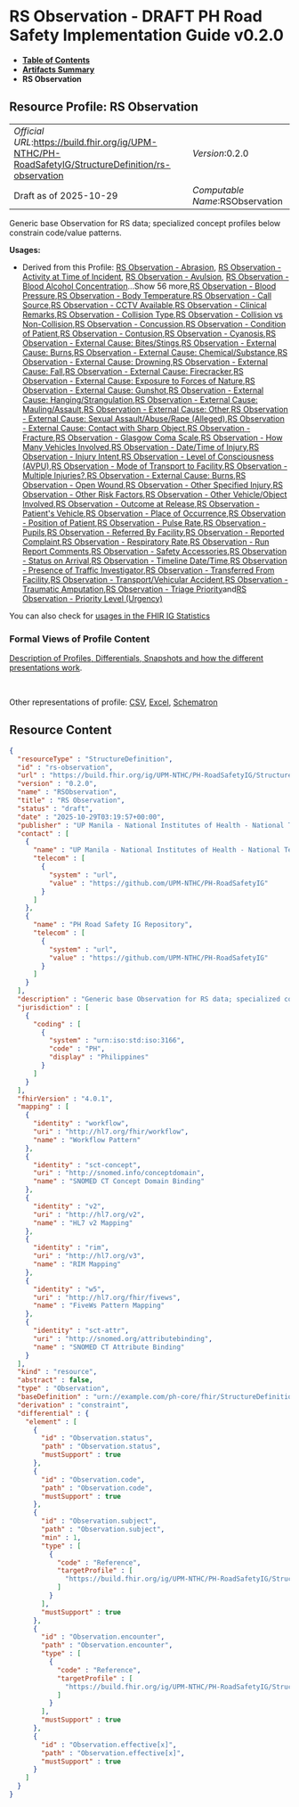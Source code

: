 # RS Observation - DRAFT PH Road Safety Implementation Guide v0.2.0

* [**Table of Contents**](toc.md)
* [**Artifacts Summary**](artifacts.md)
* **RS Observation**

## Resource Profile: RS Observation 

| | |
| :--- | :--- |
| *Official URL*:https://build.fhir.org/ig/UPM-NTHC/PH-RoadSafetyIG/StructureDefinition/rs-observation | *Version*:0.2.0 |
| Draft as of 2025-10-29 | *Computable Name*:RSObservation |

 
Generic base Observation for RS data; specialized concept profiles below constrain code/value patterns. 

**Usages:**

* Derived from this Profile: [RS Observation - Abrasion](StructureDefinition-rs-observation-abrasion.md), [RS Observation - Activity at Time of Incident](StructureDefinition-rs-observation-activity-at-incident.md), [RS Observation - Avulsion](StructureDefinition-rs-observation-avulsion.md), [RS Observation - Blood Alcohol Concentration](StructureDefinition-rs-observation-blood-alcohol.md)...Show 56 more,[RS Observation - Blood Pressure](StructureDefinition-rs-observation-blood-pressure.md),[RS Observation - Body Temperature](StructureDefinition-rs-observation-body-temperature.md),[RS Observation - Call Source](StructureDefinition-rs-observation-call-source.md),[RS Observation - CCTV Available](StructureDefinition-rs-observation-cctv-available.md),[RS Observation - Clinical Remarks](StructureDefinition-rs-observation-clinical-remarks.md),[RS Observation - Collision Type](StructureDefinition-rs-observation-collision-type.md),[RS Observation - Collision vs Non-Collision](StructureDefinition-rs-observation-collision-vs-noncollision.md),[RS Observation - Concussion](StructureDefinition-rs-observation-concussion.md),[RS Observation - Condition of Patient](StructureDefinition-rs-observation-condition-of-patient.md),[RS Observation - Contusion](StructureDefinition-rs-observation-contusion.md),[RS Observation - Cyanosis](StructureDefinition-rs-observation-cyanosis.md),[RS Observation - External Cause: Bites/Stings](StructureDefinition-rs-observation-ec-bites-stings.md),[RS Observation - External Cause: Burns](StructureDefinition-rs-observation-ec-burns.md),[RS Observation - External Cause: Chemical/Substance](StructureDefinition-rs-observation-ec-chemical.md),[RS Observation - External Cause: Drowning](StructureDefinition-rs-observation-ec-drowning.md),[RS Observation - External Cause: Fall](StructureDefinition-rs-observation-ec-fall.md),[RS Observation - External Cause: Firecracker](StructureDefinition-rs-observation-ec-firecracker.md),[RS Observation - External Cause: Exposure to Forces of Nature](StructureDefinition-rs-observation-ec-forces-of-nature.md),[RS Observation - External Cause: Gunshot](StructureDefinition-rs-observation-ec-gunshot.md),[RS Observation - External Cause: Hanging/Strangulation](StructureDefinition-rs-observation-ec-hanging-strangulation.md),[RS Observation - External Cause: Mauling/Assault](StructureDefinition-rs-observation-ec-mauling-assault.md),[RS Observation - External Cause: Other](StructureDefinition-rs-observation-ec-other.md),[RS Observation - External Cause: Sexual Assault/Abuse/Rape (Alleged)](StructureDefinition-rs-observation-ec-sexual-assault.md),[RS Observation - External Cause: Contact with Sharp Object](StructureDefinition-rs-observation-ec-sharp-object.md),[RS Observation - Fracture](StructureDefinition-rs-observation-fracture.md),[RS Observation - Glasgow Coma Scale](StructureDefinition-rs-observation-gcs.md),[RS Observation - How Many Vehicles Involved](StructureDefinition-rs-observation-how-many-vehicles.md),[RS Observation - Date/Time of Injury](StructureDefinition-rs-observation-injury-datetime.md),[RS Observation - Injury Intent](StructureDefinition-rs-observation-injury-intent.md),[RS Observation - Level of Consciousness (AVPU)](StructureDefinition-rs-observation-level-of-consciousness.md),[RS Observation - Mode of Transport to Facility](StructureDefinition-rs-observation-mode-of-transport.md),[RS Observation - Multiple Injuries?](StructureDefinition-rs-observation-multiple-injuries.md),[RS Observation - External Cause: Burns](StructureDefinition-rs-observation-nature-burns.md),[RS Observation - Open Wound](StructureDefinition-rs-observation-open-wound.md),[RS Observation - Other Specified Injury](StructureDefinition-rs-observation-other-injury.md),[RS Observation - Other Risk Factors](StructureDefinition-rs-observation-other-risk-factors.md),[RS Observation - Other Vehicle/Object Involved](StructureDefinition-rs-observation-other-vehicle.md),[RS Observation - Outcome at Release](StructureDefinition-rs-observation-outcome-release.md),[RS Observation - Patient's Vehicle](StructureDefinition-rs-observation-patients-vehicle.md),[RS Observation - Place of Occurrence](StructureDefinition-rs-observation-place-of-occurrence.md),[RS Observation - Position of Patient](StructureDefinition-rs-observation-position-of-patient.md),[RS Observation - Pulse Rate](StructureDefinition-rs-observation-pulse-rate.md),[RS Observation - Pupils](StructureDefinition-rs-observation-pupils.md),[RS Observation - Referred By Facility](StructureDefinition-rs-observation-referred-by-facility.md),[RS Observation - Reported Complaint](StructureDefinition-rs-observation-reported-complaint.md),[RS Observation - Respiratory Rate](StructureDefinition-rs-observation-respiratory-rate.md),[RS Observation - Run Report Comments](StructureDefinition-rs-observation-runreport-comments.md),[RS Observation - Safety Accessories](StructureDefinition-rs-observation-safety-accessories.md),[RS Observation - Status on Arrival](StructureDefinition-rs-observation-status-on-arrival.md),[RS Observation - Timeline Date/Time](StructureDefinition-rs-observation-timeline-datetime.md),[RS Observation - Presence of Traffic Investigator](StructureDefinition-rs-observation-traffic-investigator.md),[RS Observation - Transferred From Facility](StructureDefinition-rs-observation-transferred-from-facility.md),[RS Observation - Transport/Vehicular Accident](StructureDefinition-rs-observation-transport-vehicular-accident.md),[RS Observation - Traumatic Amputation](StructureDefinition-rs-observation-traumatic-amputation.md),[RS Observation - Triage Priority](StructureDefinition-rs-observation-triage-priority.md)and[RS Observation - Priority Level (Urgency)](StructureDefinition-rs-observation-urgency.md)

You can also check for [usages in the FHIR IG Statistics](https://packages2.fhir.org/xig/example.fhir.ph.roadsafety|current/StructureDefinition/rs-observation)

### Formal Views of Profile Content

 [Description of Profiles, Differentials, Snapshots and how the different presentations work](http://build.fhir.org/ig/FHIR/ig-guidance/readingIgs.html#structure-definitions). 

 

Other representations of profile: [CSV](StructureDefinition-rs-observation.csv), [Excel](StructureDefinition-rs-observation.xlsx), [Schematron](StructureDefinition-rs-observation.sch) 



## Resource Content

```json
{
  "resourceType" : "StructureDefinition",
  "id" : "rs-observation",
  "url" : "https://build.fhir.org/ig/UPM-NTHC/PH-RoadSafetyIG/StructureDefinition/rs-observation",
  "version" : "0.2.0",
  "name" : "RSObservation",
  "title" : "RS Observation",
  "status" : "draft",
  "date" : "2025-10-29T03:19:57+00:00",
  "publisher" : "UP Manila - National Institutes of Health - National Telehealth Center",
  "contact" : [
    {
      "name" : "UP Manila - National Institutes of Health - National Telehealth Center",
      "telecom" : [
        {
          "system" : "url",
          "value" : "https://github.com/UPM-NTHC/PH-RoadSafetyIG"
        }
      ]
    },
    {
      "name" : "PH Road Safety IG Repository",
      "telecom" : [
        {
          "system" : "url",
          "value" : "https://github.com/UPM-NTHC/PH-RoadSafetyIG"
        }
      ]
    }
  ],
  "description" : "Generic base Observation for RS data; specialized concept profiles below constrain code/value patterns.",
  "jurisdiction" : [
    {
      "coding" : [
        {
          "system" : "urn:iso:std:iso:3166",
          "code" : "PH",
          "display" : "Philippines"
        }
      ]
    }
  ],
  "fhirVersion" : "4.0.1",
  "mapping" : [
    {
      "identity" : "workflow",
      "uri" : "http://hl7.org/fhir/workflow",
      "name" : "Workflow Pattern"
    },
    {
      "identity" : "sct-concept",
      "uri" : "http://snomed.info/conceptdomain",
      "name" : "SNOMED CT Concept Domain Binding"
    },
    {
      "identity" : "v2",
      "uri" : "http://hl7.org/v2",
      "name" : "HL7 v2 Mapping"
    },
    {
      "identity" : "rim",
      "uri" : "http://hl7.org/v3",
      "name" : "RIM Mapping"
    },
    {
      "identity" : "w5",
      "uri" : "http://hl7.org/fhir/fivews",
      "name" : "FiveWs Pattern Mapping"
    },
    {
      "identity" : "sct-attr",
      "uri" : "http://snomed.org/attributebinding",
      "name" : "SNOMED CT Attribute Binding"
    }
  ],
  "kind" : "resource",
  "abstract" : false,
  "type" : "Observation",
  "baseDefinition" : "urn://example.com/ph-core/fhir/StructureDefinition/ph-core-observation",
  "derivation" : "constraint",
  "differential" : {
    "element" : [
      {
        "id" : "Observation.status",
        "path" : "Observation.status",
        "mustSupport" : true
      },
      {
        "id" : "Observation.code",
        "path" : "Observation.code",
        "mustSupport" : true
      },
      {
        "id" : "Observation.subject",
        "path" : "Observation.subject",
        "min" : 1,
        "type" : [
          {
            "code" : "Reference",
            "targetProfile" : [
              "https://build.fhir.org/ig/UPM-NTHC/PH-RoadSafetyIG/StructureDefinition/rs-patient"
            ]
          }
        ],
        "mustSupport" : true
      },
      {
        "id" : "Observation.encounter",
        "path" : "Observation.encounter",
        "type" : [
          {
            "code" : "Reference",
            "targetProfile" : [
              "https://build.fhir.org/ig/UPM-NTHC/PH-RoadSafetyIG/StructureDefinition/rs-encounter"
            ]
          }
        ],
        "mustSupport" : true
      },
      {
        "id" : "Observation.effective[x]",
        "path" : "Observation.effective[x]",
        "mustSupport" : true
      }
    ]
  }
}

```
